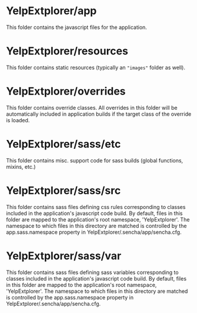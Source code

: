 # YelpExtplorer/app

This folder contains the javascript files for the application.

# YelpExtplorer/resources

This folder contains static resources (typically an `"images"` folder as well).

# YelpExtplorer/overrides

This folder contains override classes. All overrides in this folder will be 
automatically included in application builds if the target class of the override
is loaded.

# YelpExtplorer/sass/etc

This folder contains misc. support code for sass builds (global functions, 
mixins, etc.)

# YelpExtplorer/sass/src

This folder contains sass files defining css rules corresponding to classes
included in the application's javascript code build.  By default, files in this 
folder are mapped to the application's root namespace, 'YelpExtplorer'. The
namespace to which files in this directory are matched is controlled by the
app.sass.namespace property in YelpExtplorer/.sencha/app/sencha.cfg. 

# YelpExtplorer/sass/var

This folder contains sass files defining sass variables corresponding to classes
included in the application's javascript code build.  By default, files in this 
folder are mapped to the application's root namespace, 'YelpExtplorer'. The
namespace to which files in this directory are matched is controlled by the
app.sass.namespace property in YelpExtplorer/.sencha/app/sencha.cfg. 
